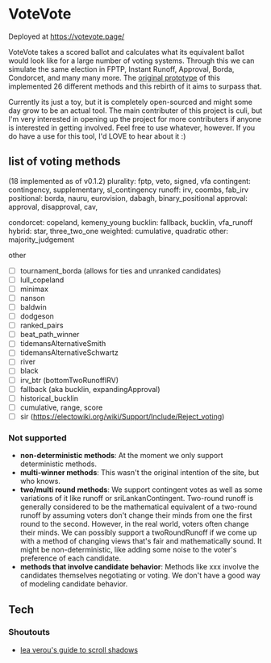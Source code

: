 # VoteVote
Deployed at https://votevote.page/

VoteVote takes a scored ballot and calculates what its equivalent ballot would look like for a large number of voting systems. Through this we can simulate the same election in FPTP, Instant Runoff, Approval, Borda, Condorcet, and many many more. The [original prototype](https://dontplaywithculi.netlify.app/votevote) of this implemented 26 different methods and this rebirth of it aims to surpass that. 

Currently its just a toy, but it is completely open-sourced and might some day grow to be an actual tool. The main contributer of this project is culi, but I'm very interested in opening up the project for more contributers if anyone is interested in getting involved. Feel free to use whatever, however. If you do have a use for this tool, I'd LOVE to hear about it :) 

## list of voting methods

(18 implemented as of v0.1.2)
plurality: fptp, veto, signed, vfa
contingent: contingency, supplementary, sl_contingency
runoff: irv, coombs, fab_irv
positional: borda, nauru, eurovision, dabagh, binary_positional
approval: approval, disapproval, cav, 

condorcet: copeland, kemeny_young
bucklin: fallback, bucklin, vfa_runoff
hybrid: star, three_two_one
weighted: cumulative, quadratic
other: majority_judgement

other
 - [ ] tournament_borda (allows for ties and unranked candidates)
 - [ ] lull_copeland
 - [ ] minimax
 - [ ] nanson
 - [ ] baldwin
 - [ ] dodgeson
 - [ ] ranked_pairs
 - [ ] beat_path_winner
 - [ ] tidemansAlternativeSmith
 - [ ] tidemansAlternativeSchwartz
 - [ ] river
 - [ ] black
 - [ ] irv_btr (bottomTwoRunoffIRV)
 - [ ] fallback (aka bucklin, expandingApproval)
 - [ ] historical_bucklin
 - [ ] cumulative, range, score
 - [ ] sir (https://electowiki.org/wiki/Support/Include/Reject_voting) 

### Not supported
 - **non-deterministic methods**: At the moment we only support deterministic methods.
 - **multi-winner methods**: This wasn't the original intention of the site, but who knows.
 - **two/multi round methods**: We support contingent votes as well as some variations of it like runoff or sriLankanContingent. Two-round runoff is generally considered to be the mathematical equivalent of a two-round runoff by assuming voters don't change their minds from one the first round to the second. However, in the real world, voters often change their minds. We can possibly support a twoRoundRunoff if we come up with a method of changing views that's fair and mathematically sound. It might be non-deterministic, like adding some noise to the voter's preference of each candidate.
 - **methods that involve candidate behavior**: Methods like xxx involve the candidates themselves negotiating or voting. We don't have a good way of modeling candidate behavior.

## Tech
### Shoutouts
 - [lea verou's guide to scroll shadows](https://lea.verou.me/2012/04/background-attachment-local/)